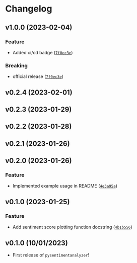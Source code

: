 # Changelog

<!--next-version-placeholder-->

## v1.0.0 (2023-02-04)
### Feature
* Added ci/cd badge ([`7f0ec3e`](https://github.com/UBC-MDS/py-sentimentanalyzer/commit/7f0ec3e7646ea4ec83243eab606a93b0a71b795d))

### Breaking
* official release ([`7f0ec3e`](https://github.com/UBC-MDS/py-sentimentanalyzer/commit/7f0ec3e7646ea4ec83243eab606a93b0a71b795d))

## v0.2.4 (2023-02-01)


## v0.2.3 (2023-01-29)


## v0.2.2 (2023-01-28)


## v0.2.1 (2023-01-26)


## v0.2.0 (2023-01-26)
### Feature
* Implemented example usage in README ([`4e3a95a`](https://github.com/UBC-MDS/py-sentimentanalyzer/commit/4e3a95aab069eef341708aa11e3206e8505805b0))

## v0.1.0 (2023-01-25)
### Feature
* Add sentiment score plotting function docstring ([`4b1b556`](https://github.com/UBC-MDS/py-sentimentanalyzer/commit/4b1b55695ad00b066c10fef59c58a1e365d465bf))

## v0.1.0 (10/01/2023)

- First release of `pysentimentanalyzer`!